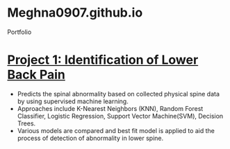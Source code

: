 # Meghna0907.github.io
Portfolio


# [Project 1: Identification of Lower Back Pain](https://github.com/Meghna0907/BackPainIdentification)

* Predicts the spinal abnormality based on collected physical spine data by using supervised 
machine learning.
* Approaches include K-Nearest Neighbors (KNN), Random Forest Classifier, 
Logistic Regression, Support Vector Machine(SVM), Decision Trees.
* Various models are compared and best fit model is applied to aid the process of detection of abnormality in lower spine.
